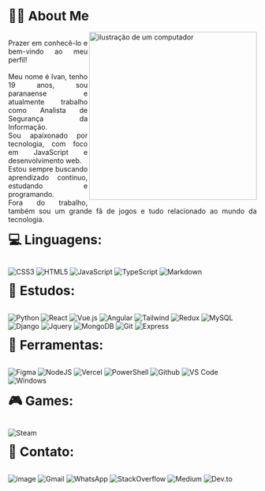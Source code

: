 <h2 style="font-size: 26px; font-weight: bold; border-bottom: none; margin: 0; padding: 0;">🤟🏽 About Me</h2><br>

<img src="https://raw.githubusercontent.com/MicaelliMedeiros/micaellimedeiros/master/image/computer-illustration.png" alt="ilustração de um computador" min-width="400px" max-width="400px" width="340px" margin-right="10px" align="right">

<p align='justify'>
  Prazer em conhecê-lo e bem-vindo ao meu perfil!<br><br>
  Meu nome é Ivan, tenho 19 anos, sou paranaense e atualmente trabalho como Analista de Segurança da Informação.<br>
  Sou apaixonado por tecnologia, com foco em JavaScript e desenvolvimento web.<br>
  Estou sempre buscando aprendizado contínuo, estudando e programando.<br>
  Fora do trabalho, também sou um grande fã de jogos e tudo relacionado ao mundo da tecnologia.<br>
  

<h2 style="font-size: 26px; font-weight: bold; border-bottom: none; margin: 0; padding: 0;">💻 Linguagens:</h2><br>

![CSS3](https://img.shields.io/badge/css3-%231572B6.svg?style=for-the-badge&logo=css3&logoColor=white) 
![HTML5](https://img.shields.io/badge/html5-%23E34F26.svg?style=for-the-badge&logo=html5&logoColor=white) 
![JavaScript](https://img.shields.io/badge/javascript-%23323330.svg?style=for-the-badge&logo=javascript&logoColor=%23F7DF1E) 
![TypeScript](https://img.shields.io/badge/typescript-%23007ACC.svg?style=for-the-badge&logo=typescript&logoColor=white) 
![Markdown](https://img.shields.io/badge/Markdown-000000?style=for-the-badge&logo=markdown&logoColor=white)

<h2 style="font-size: 26px; font-weight: bold; border-bottom: none; margin: 0; padding: 0;">📖 Estudos:</h2><br>

![Python](https://img.shields.io/badge/Python-14354C?style=for-the-badge&logo=python&logoColor=white)
![React](https://img.shields.io/badge/React-20232A?style=for-the-badge&logo=react&logoColor=61DAFB)
![Vue.js](https://img.shields.io/badge/Vue.js-35495E?style=for-the-badge&logo=vue.js&logoColor=4FC08D)
![Angular](https://img.shields.io/badge/Angular-DD0031?style=for-the-badge&logo=angular&logoColor=white)
![Tailwind](https://img.shields.io/badge/Tailwind_CSS-38B2AC?style=for-the-badge&logo=tailwind-css&logoColor=white)
![Redux](https://img.shields.io/badge/Redux-593D88?style=for-the-badge&logo=redux&logoColor=white)
![MySQL](https://img.shields.io/badge/MySQL-00000F?style=for-the-badge&logo=mysql&logoColor=white)
![Django](https://img.shields.io/badge/Django-092E20?style=for-the-badge&logo=django&logoColor=white)
![Jquery](https://img.shields.io/badge/jQuery-0769AD?style=for-the-badge&logo=jquery&logoColor=white)
![MongoDB](https://img.shields.io/badge/MongoDB-4EA94B?style=for-the-badge&logo=mongodb&logoColor=white)
![Git](https://img.shields.io/badge/Git-E34F26?style=for-the-badge&logo=git&logoColor=white)
![Express](https://img.shields.io/badge/express-000000?style=for-the-badge&logoColor=white)

<h2 style="font-size: 26px; font-weight: bold; border-bottom: none; margin: 0; padding: 0;">💼 Ferramentas:</h2><br>

![Figma](https://img.shields.io/badge/figma-%23F24E1E.svg?style=for-the-badge&logo=figma&logoColor=white)
![NodeJS](https://img.shields.io/badge/node.js-6DA55F?style=for-the-badge&logo=node.js&logoColor=white)
![Vercel](https://img.shields.io/badge/vercel-%23000000.svg?style=for-the-badge&logo=vercel&logoColor=white)
![PowerShell](https://img.shields.io/badge/PowerShell-%235391FE.svg?style=for-the-badge&logo=powershell&logoColor=white) 
![Github](https://img.shields.io/badge/GitHub-100000?style=for-the-badge&logo=github&logoColor=white)
![VS Code](https://img.shields.io/badge/-Visual%20Studio%20Code-333333?style=for-the-badge&logo=visual-studio-code&logoColor=007ACC)
![Windows](https://img.shields.io/badge/Windows-017AD7?style=for-the-badge&logo=windows&logoColor=white)

<h2 style="font-size: 26px; font-weight: bold; border-bottom: none; margin: 0; padding: 0;">🎮 Games:</h2><br>

![Steam](https://img.shields.io/badge/Steam-000000?style=for-the-badge&logo=steam&logoColor=white&link=https://steamcommunity.com/id/AivanDerock)

<h2 style="font-size: 26px; font-weight: bold; border-bottom: none; margin: 0; padding: 0;">💌 Contato:</h2><br>

![image](https://img.shields.io/badge/LinkedIn-0077B5?style=for-the-badge&logo=linkedin&logoColor=white&link=LINK-DO-SEU-LINKEDIN)
![Gmail](https://img.shields.io/badge/Gmail-D14836?style=for-the-badge&logo=gmail&logoColor=white&link=mailto:aivanderock@gmail.com)
![WhatsApp](https://img.shields.io/badge/WhatsApp-25D366?style=for-the-badge&logo=whatsapp&logoColor=white&link=)
![StackOverflow](https://img.shields.io/badge/Stack_Overflow-FE7A16?style=for-the-badge&logo=stack-overflow&logoColor=white)
![Medium](https://img.shields.io/badge/Medium-12100E?style=for-the-badge&logo=medium&logoColor=white)
![Dev.to](https://img.shields.io/badge/dev.to-0A0A0A?style=for-the-badge&logo=dev.to&logoColor=white)